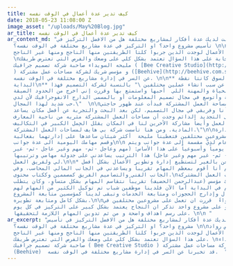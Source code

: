 ```yaml
---
title: كيف تدير عدة أعمال في الوقت نفسه
date: 2018-05-23 11:08:00 Z
image_asset: "/uploads/May%20Blog.jpg"
ar_title: كيف تدير عدة أعمال في الوقت نفسه
ar_content_md: "في حال كانت لديك عدة أفكار لمشاريع مختلفة هل من الافضل التركيز في
  تأسيس مشروع واحد؟ او التركيز في عدة مشاريع مختلفة في الوقت نفسه؟ \n\nلو بحثت في
  قصص رواد الأعمال لوجدت الذين جربوا كلتا الطريقتين منها الناجح ومنها غير الناجح.
  \nفالإجابة على هذا السؤال تعتمد بشكل كلي على وضعك والفرص التي تعترض طريقك. \nوقصة
  مليحه السويداء صاحبة شركة تصميم جرافيك ( [Bee Creative Studio](http://www.bee.com.sa/)
  ) و مؤسس شريك لشركة مساحات عمل مشتركة ([Beehive](http://beehive.com.sa/))  قد تخبرنا
  عن السر في إدارة مشاريع مختلفة في الوقت نفسه. \n\n** الشغف وحاجة السوق كانتا نقطة
  البداية\n** تقول مليحة عن سبب انشاء عملين مختلفين \" بالنسبة لشركة التصميم فهذا
  مجالي في الحياة والمهنة اللي  أحبها واستمتع بها وقررت إني اخرج من الحدود الضيقة
  في الوظيفة وأتوسع في مجال تصميم المعلومات أو بالمسمى الدارج الانفوجرافيك لأن لدي
  حب شديد لهذا المجال.\"  \n\nأما بالنسبة لمساحة العمل المشتركة فبدأت عند ظهور حاجتي
  لمكتب خاص أنا وفريقي في مجال التصميم، لكن بعد البحث والتجربة عن أفضل مكان يساعد
  بيئة العمل على التجديد الدائم وجدت أن مساحات العمل المشتركة مثريه من ناحية المعارف
  وتوسيع نطاق العمل وأيضاً مشاركة الأخرين لنا في المكان يقلل الحِمل الكبير في التكاليف
  المادية. ومن هنا تأسست شركة بي هايف لمساحات العمل المشتركة.\"\n\nأما عن كيفية إدارة
  مشروعين مختلفين فتعطينا مليحة  أكثر شيئان ساعدها على إدارتهما بفعالية: \n\n* دون
  وقسم مهامك اليومية الى عدة جوانب\n\n الإدارة بشكل عام لديّ مقسمة إلى عدة جوانب ويتم
  ترتيبها يومياً وأسبوعياً على هذا الأساس: (مهم وعاجل -ثم- مهم وغير عاجل -ثم- غير
  مهم وعاجل - ثم- غير مهم وغير عاجل) هذا الترتيب يساعدني على جدولة مهامي وترتيبها
  لي ولفريق العمل.\n\n* استعن بالغير لتستطيع إدارة وتطوير الأعمال بشكل أفضل \n \nفي
  شركة التصميم أنا أقوم بمعظم المهام تقريباً ويساعدني في الجانب المالي المحاسب، وفي
  الجانب الفني والتصاميم الفريق كمصممين وككتاب محتوى.\nأما في شركة مساحات العمل المشتركة
  لديّ شريك مؤسس (عبدالرحمن الحضيف) تقريباً نتقاسم المهام بشكل متساوٍ، وكان يتطلب
  منا جهد عظيم في البداية أما الآن فلدينا موظفين شباب تم توكيل الكثير من المهام لهم
  من ناحية استقبال وإدارج الحجوزات ومتابعة الخدمات وتبقى لدينا كمؤسسين متابعة المشروع
  بشكل كامل ومتابعة تطويره.\n\nفي الختام سواءً  قررت ان تعمل على مشروعين مختلفين في
  الوقت نفسه او على مشروع واحد تذكر ان النجاح يعتمد بشكل كبير على التركيز في كل يوم
  على رسم اهداف واضحة و من ثم تدوين المهام اللازمة لتحقيقها. \n\n "
ar_excerpt: "في حال كانت لديك عدة أفكار لمشاريع مختلفة هل من الافضل التركيز في تأسيس
  مشروع واحد؟ او التركيز في عدة مشاريع مختلفة في الوقت نفسه؟ \n\nلو بحثت في قصص رواد
  الأعمال لوجدت الذين جربوا كلتا الطريقتين منها الناجح ومنها غير الناجح. \nفالإجابة
  على هذا السؤال تعتمد بشكل كلي على وضعك والفرص التي تعترض طريقك. \nوقصة مليحه السويداء
  صاحبة شركة تصميم جرافيك ( Bee Creative Studio ) و مؤسس شريك لشركة مساحات عمل مشتركة
  (Beehive)  قد تخبرنا عن السر في إدارة مشاريع مختلفة في الوقت نفسه.  "
---
```


  